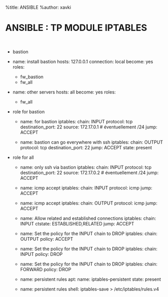 %title: ANSIBLE
%author: xavki


# ANSIBLE : TP MODULE IPTABLES


<br>






* bastion


- name: install bastion
  hosts: 127.0.0.1
  connection: local
  become: yes
  roles:
  - fw_bastion
  - fw_all


- name: other servers
  hosts: all
  become: yes
  roles:
  - fw_all






* role for bastion

	
  - name: for bastion
    iptables:
      chain: INPUT
      protocol: tcp
      destination_port: 22
      source: 172.17.0.1 # éventuellement /24
      jump: ACCEPT

  - name: bastion can go everywhere with ssh
    iptables:
      chain: OUTPUT
      protocol: tcp
      destination_port: 22
      jump: ACCEPT
      state: present




* role for all

  - name: only ssh via bastion
    iptables:
      chain: INPUT
      protocol: tcp
      destination_port: 22
      source: 172.17.0.2 # éventuellement /24
      jump: ACCEPT

  - name: icmp accept
    iptables:
      chain: INPUT
      protocol: icmp
      jump: ACCEPT

  - name: icmp accept
    iptables:
      chain: OUTPUT
      protocol: icmp
      jump: ACCEPT

  - name: Allow related and established connections
    iptables:
      chain: INPUT
      ctstate: ESTABLISHED,RELATED
      jump: ACCEPT

  - name: Set the policy for the INPUT chain to DROP
    iptables:
      chain: OUTPUT
      policy: ACCEPT

  - name: Set the policy for the INPUT chain to DROP
    iptables:
      chain: INPUT
      policy: DROP

  - name: Set the policy for the INPUT chain to DROP
    iptables:
      chain: FORWARD
      policy: DROP

  - name: persistent rules
    apt:
      name: iptables-persistent
      state: present

  - name: persistent rules
    shell: iptables-save > /etc/iptables/rules.v4

